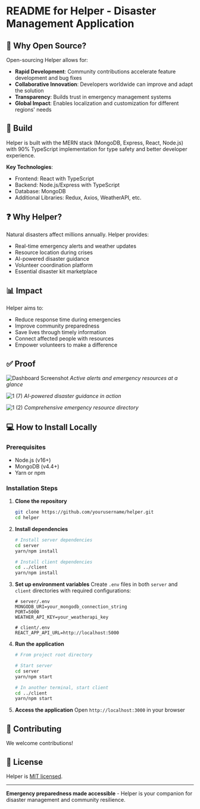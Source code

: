 
# README for Helper - Disaster Management Application

## 🌟 Why Open Source?

Open-sourcing Helper allows for:
- **Rapid Development**: Community contributions accelerate feature development and bug fixes
- **Collaborative Innovation**: Developers worldwide can improve and adapt the solution
- **Transparency**: Builds trust in emergency management systems
- **Global Impact**: Enables localization and customization for different regions' needs

## 🚀 Build

Helper is built with the MERN stack (MongoDB, Express, React, Node.js) with 90% TypeScript implementation for type safety and better developer experience.

**Key Technologies**:
- Frontend: React with TypeScript
- Backend: Node.js/Express with TypeScript
- Database: MongoDB
- Additional Libraries: Redux, Axios, WeatherAPI, etc.

## ❓ Why Helper?

Natural disasters affect millions annually. Helper provides:
- Real-time emergency alerts and weather updates
- Resource location during crises
- AI-powered disaster guidance
- Volunteer coordination platform
- Essential disaster kit marketplace

## 📊 Impact

Helper aims to:
- Reduce response time during emergencies
- Improve community preparedness
- Save lives through timely information
- Connect affected people with resources
- Empower volunteers to make a difference

## ✅ Proof
![Dashboard Screenshot](https://github.com/user-attachments/assets/61f415f7-c4d5-45ab-b1b1-69659edb98d8)
*Active alerts and emergency resources at a glance*

![1 (7)](https://github.com/user-attachments/assets/4a2b15bd-6fb4-434d-b07a-403b39406a3f)
*AI-powered disaster guidance in action*

![1 (2)](https://github.com/user-attachments/assets/57af9565-cfb3-4e90-b50e-b4e345c9906f)
*Comprehensive emergency resource directory*

## 💻 How to Install Locally

### Prerequisites
- Node.js (v16+)
- MongoDB (v4.4+)
- Yarn or npm

### Installation Steps

1. **Clone the repository**
   ```bash
   git clone https://github.com/yourusername/helper.git
   cd helper
   ```

2. **Install dependencies**
   ```bash
   # Install server dependencies
   cd server
   yarn/npm install

   # Install client dependencies
   cd ../client
   yarn/npm install
   ```

3. **Set up environment variables**
   Create `.env` files in both `server` and `client` directories with required configurations:
   ```
   # server/.env
   MONGODB_URI=your_mongodb_connection_string
   PORT=5000
   WEATHER_API_KEY=your_weatherapi_key

   # client/.env
   REACT_APP_API_URL=http://localhost:5000
   ```

4. **Run the application**
   ```bash
   # From project root directory

   # Start server
   cd server
   yarn/npm start

   # In another terminal, start client
   cd ../client
   yarn/npm start
   ```

5. **Access the application**
   Open `http://localhost:3000` in your browser

## 🤝 Contributing

We welcome contributions!

## 📄 License

Helper is [MIT licensed](LICENSE).

---

**Emergency preparedness made accessible** - Helper is your companion for disaster management and community resilience.
